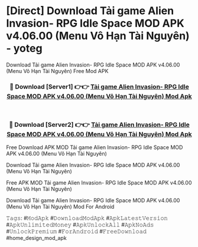 # [Direct] Download Tải game Alien Invasion- RPG Idle Space MOD APK v4.06.00 (Menu Vô Hạn Tài Nguyên) - yoteg
Download Tải game Alien Invasion- RPG Idle Space MOD APK v4.06.00 (Menu Vô Hạn Tài Nguyên) Free Mod APK

<div align="center">
<h3>🔴 Download [Server1] 👉👉 <a href="https://apk-comot.site?title=Tải_game_Alien_Invasion-_RPG_Idle_Space_MOD_APK_v4.06.00_(Menu_Vô_Hạn_Tài_Nguyên)">Tải game Alien Invasion- RPG Idle Space MOD APK v4.06.00 (Menu Vô Hạn Tài Nguyên) Mod Apk</a></h3><br>

<h3>🔴 Download [Server2] 👉👉 <a href="https://apk-comot.site?title=Tải_game_Alien_Invasion-_RPG_Idle_Space_MOD_APK_v4.06.00_(Menu_Vô_Hạn_Tài_Nguyên)">Tải game Alien Invasion- RPG Idle Space MOD APK v4.06.00 (Menu Vô Hạn Tài Nguyên) Mod Apk</a></h3>
</div>


Free Download APK MOD Tải game Alien Invasion- RPG Idle Space MOD APK v4.06.00 (Menu Vô Hạn Tài Nguyên)

Download Tải game Alien Invasion- RPG Idle Space MOD APK v4.06.00 (Menu Vô Hạn Tài Nguyên) 

Free APK MOD Tải game Alien Invasion- RPG Idle Space MOD APK v4.06.00 (Menu Vô Hạn Tài Nguyên) 

Download Tải game Alien Invasion- RPG Idle Space MOD APK v4.06.00 (Menu Vô Hạn Tài Nguyên) Mod For Android

𝚃𝚊𝚐𝚜: #𝙼𝚘𝚍𝙰𝚙𝚔 #𝙳𝚘𝚠𝚗𝚕𝚘𝚊𝚍𝙼𝚘𝚍𝙰𝚙𝚔 #𝙰𝚙𝚔𝙻𝚊𝚝𝚎𝚜𝚝𝚅𝚎𝚛𝚜𝚒𝚘𝚗 #𝙰𝚙𝚔𝚄𝚗𝚕𝚒𝚖𝚒𝚝𝚎𝚍𝙼𝚘𝚗𝚎𝚢 #𝙰𝚙𝚔𝚄𝚗𝚕𝚘𝚌𝚔𝙰𝚕𝚕 #𝙰𝚙𝚔𝙽𝚘𝙰𝚍𝚜 #𝚄𝚗𝚕𝚘𝚌𝚔𝙿𝚛𝚎𝚖𝚒𝚞𝚖 #𝙵𝚘𝚛𝙰𝚗𝚍𝚛𝚘𝚒𝚍 #𝙵𝚛𝚎𝚎𝙳𝚘𝚠𝚗𝚕𝚘𝚊𝚍 #home_design_mod_apk